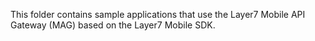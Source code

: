 This folder contains sample applications that use the Layer7 Mobile API Gateway (MAG) based on the Layer7 Mobile SDK.
